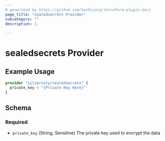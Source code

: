 ```yaml
---
# generated by https://github.com/hashicorp/terraform-plugin-docs
page_title: "sealedsecrets Provider"
subcategory: ""
description: |-
  
---
```


# sealedsecrets Provider



## Example Usage

```terraform
provider "silvercory/sealedsecrets" {
  private_key = "{Private Key Here}"
}
```

<!-- schema generated by tfplugindocs -->
## Schema

### Required

- `private_key` (String, Sensitive) The private key used to encrypt the data

